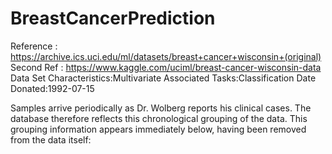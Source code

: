 # BreastCancerPrediction
Reference : https://archive.ics.uci.edu/ml/datasets/breast+cancer+wisconsin+(original)
Second Ref : https://www.kaggle.com/uciml/breast-cancer-wisconsin-data
Data Set Characteristics:Multivariate
Associated Tasks:Classification
Date Donated:1992-07-15

Samples arrive periodically as Dr. Wolberg reports his clinical cases. The database therefore reflects this chronological grouping of the data. This grouping information appears immediately below, having been removed from the data itself:

